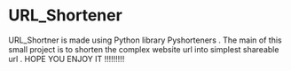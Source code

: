 # URL_Shortener
URL_Shortner is made using Python library Pyshorteners . The main of this small project is to shorten the complex website url into simplest shareable url . HOPE YOU ENJOY IT !!!!!!!!! 
